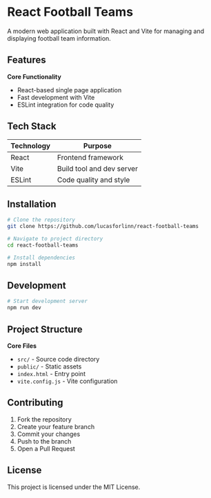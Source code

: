 # React Football Teams

A modern web application built with React and Vite for managing and displaying football team information.

## Features

**Core Functionality**
- React-based single page application
- Fast development with Vite
- ESLint integration for code quality

## Tech Stack

| Technology | Purpose |
|------------|---------|
| React | Frontend framework |
| Vite | Build tool and dev server |
| ESLint | Code quality and style |

## Installation

```bash
# Clone the repository
git clone https://github.com/lucasforlinn/react-football-teams

# Navigate to project directory
cd react-football-teams

# Install dependencies
npm install
```

## Development

```bash
# Start development server
npm run dev
```

## Project Structure

**Core Files**
- `src/` - Source code directory
- `public/` - Static assets
- `index.html` - Entry point
- `vite.config.js` - Vite configuration

## Contributing

1. Fork the repository
2. Create your feature branch
3. Commit your changes
4. Push to the branch
5. Open a Pull Request

## License

This project is licensed under the MIT License.
